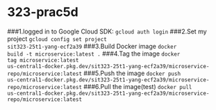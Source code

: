 ﻿# 323-prac5d
###1.logged in to Google Cloud SDK:
<code>gcloud auth login</code>
###2.Set my project 
<code>gcloud config set project sit323-25t1-yang-ecf2a39</code>
###3.Build Docker image
<code>docker build -t microservice:latest .</code>
###4.Tag the image
<code>docker tag microservice:latest us-central1-docker.pkg.dev/sit323-25t1-yang-ecf2a39/microservice-repo/microservice:latest</code>
###5.Push the image
<code>docker push us-central1-docker.pkg.dev/sit323-25t1-yang-ecf2a39/microservice-repo/microservice:latest</code>
###6.Pull the image(test)
<code>docker pull us-central1-docker.pkg.dev/sit323-25t1-yang-ecf2a39/microservice-repo/microservice:latest</code>
